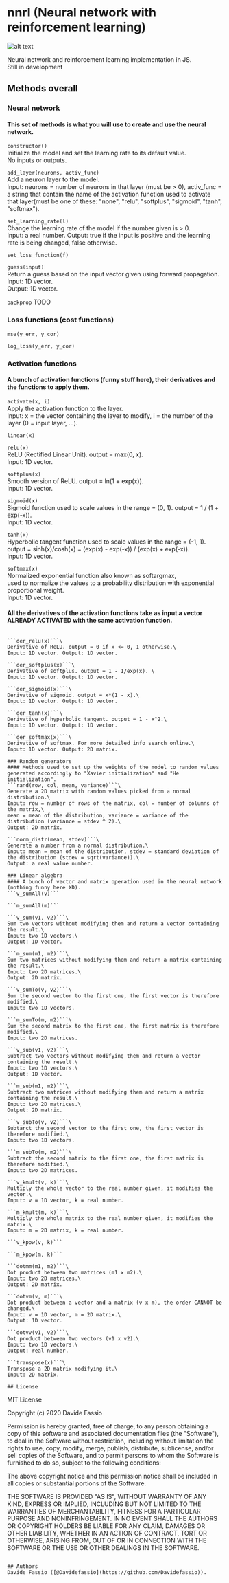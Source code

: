 # nnrl (Neural network with reinforcement learning)
![alt text](logo.png)

Neural network and reinforcement learning implementation in JS.\
Still in development

## Methods overall
### Neural network
#### This set of methods is what you will use to create and use the neural network.
```constructor()```\
Initialize the model and set the learning rate to its default value.\
No inputs or outputs.

```add_layer(neurons, activ_func)```\
Add a neuron layer to the model.\
Input: neurons = number of neurons in that layer (must be > 0), activ_func = a string that contain the name of the activation function used to activate that layer(must be one of these: "none", "relu", "softplus", "sigmoid", "tanh", "softmax"). 

```set_learning_rate(l)```\
Change the learning rate of the model if the number given is > 0.\
Input: a real number. Output: true if the input is positive and the learning rate is being changed, false otherwise.

```set_loss_function(f)```

```guess(input)```\
Return a guess based on the input vector given using forward propagation.\
Input: 1D vector.\
Output: 1D vector.

```backprop``` TODO

### Loss functions (cost functions)
```mse(y_err, y_cor)```

```log_loss(y_err, y_cor)```

### Activation functions
#### A bunch of activation functions (funny stuff here), their derivatives and the functions to apply them.
```activate(x, i)```\
Apply the activation function to the layer.\
Input: x = the vector containing the layer to modify, i = the number of the layer (0 = input layer, ...).

```linear(x)```

```relu(x)```\
ReLU (Rectified Linear Unit). output = max(0, x).\
Input: 1D vector.

```softplus(x)```\
Smooth version of ReLU. output = ln(1 + exp(x)).\
Input: 1D vector.

```sigmoid(x)```\
Sigmoid function used to scale values in the range = (0, 1). output = 1 / (1 + exp(-x)).\
Input: 1D vector.

```tanh(x)```\
Hyperbolic tangent function used to scale values in the range = (-1, 1).\
output = sinh(x)/cosh(x) = (exp(x) - exp(-x)) / (exp(x) + exp(-x)).\
Input: 1D vector.

```softmax(x)```\
Normalized exponential function also known as softargmax,\
used to normalize the values to a probability distribution with exponential proportional weight.\
Input: 1D vector.

#### All the derivatives of the activation functions take as input a vector ALREADY ACTIVATED with the same activation function.
```der_linear(x)

```der_relu(x)```\
Derivative of ReLU. output = 0 if x <= 0, 1 otherwise.\
Input: 1D vector. Output: 1D vector.

```der_softplus(x)```\
Derivative of softplus. output = 1 - 1/exp(x). \
Input: 1D vector. Output: 1D vector.

```der_sigmoid(x)```\
Derivative of sigmoid. output = x*(1 - x).\
Input: 1D vector. Output: 1D vector.

```der_tanh(x)```\
Derivative of hyperbolic tangent. output = 1 - x^2.\
Input: 1D vector. Output: 1D vector.

```der_softmax(x)```\
Derivative of softmax. For more detailed info search online.\
Input: 1D vector. Output: 2D matrix.

### Random generators
#### Methods used to set up the weights of the model to random values generated accordingly to "Xavier initialization" and "He initialization".
```rand(row, col, mean, variance)```\
Generate a 2D matrix with random values picked from a normal distribution.\
Input: row = number of rows of the matrix, col = number of columns of the matrix,\
mean = mean of the distribution, variance = variance of the distribution (variance = stdev ^ 2).\
Output: 2D matrix.

```norm_distr(mean, stdev)```\
Generate a number from a normal distribution.\
Input: mean = mean of the distribution, stdev = standard deviation of the distribution (stdev = sqrt(variance)).\
Output: a real value number.

### Linear algebra
#### A bunch of vector and matrix operation used in the neural network (nothing funny here XD).
```v_sumAll(v)```

```m_sumAll(m)```

```v_sum(v1, v2)```\
Sum two vectors without modifying them and return a vector containing the result.\
Input: two 1D vectors.\
Output: 1D vector.

```m_sum(m1, m2)```\
Sum two matrices without modifying them and return a matrix containing the result.\
Input: two 2D matrices.\
Output: 2D matrix.

```v_sumTo(v, v2)```\
Sum the second vector to the first one, the first vector is therefore modified.\
Input: two 1D vectors.

```m_sumTo(m, m2)```\
Sum the second matrix to the first one, the first matrix is therefore modified.\
Input: two 2D matrices.

```v_sub(v1, v2)```\
Subtract two vectors without modifying them and return a vector containing the result.\
Input: two 1D vectors.\
Output: 1D vector.

```m_sub(m1, m2)```\
Subtract two matrices without modifying them and return a matrix containing the result.\
Input: two 2D matrices.\
Output: 2D matrix.

```v_subTo(v, v2)```\
Subtarct the second vector to the first one, the first vector is therefore modified.\
Input: two 1D vectors.

```m_subTo(m, m2)```\
Subtract the second matrix to the first one, the first matrix is therefore modified.\
Input: two 2D matrices.

```v_kmult(v, k)```\
Multiply the whole vector to the real number given, it modifies the vector.\
Input: v = 1D vector, k = real number.

```m_kmult(m, k)```\
Multiply the whole matrix to the real number given, it modifies the matrix.\
Input: m = 2D matrix, k = real number.

```v_kpow(v, k)```

```m_kpow(m, k)```

```dotmm(m1, m2)```\
Dot product between two matrices (m1 x m2).\
Input: two 2D matrices.\
Output: 2D matrix.

```dotvm(v, m)```\
Dot product between a vector and a matrix (v x m), the order CANNOT be changed.\
Input: v = 1D vector, m = 2D matrix.\
Output: 1D vector.

```dotvv(v1, v2)```\
Dot product between two vectors (v1 x v2).\
Input: two 1D vectors.\
Output: real number.

```transpose(x)```\
Transpose a 2D matrix modifying it.\
Input: 2D matrix.

## License
```
MIT License

Copyright (c) 2020 Davide Fassio

Permission is hereby granted, free of charge, to any person obtaining a copy
of this software and associated documentation files (the "Software"), to deal
in the Software without restriction, including without limitation the rights
to use, copy, modify, merge, publish, distribute, sublicense, and/or sell
copies of the Software, and to permit persons to whom the Software is
furnished to do so, subject to the following conditions:

The above copyright notice and this permission notice shall be included in all
copies or substantial portions of the Software.

THE SOFTWARE IS PROVIDED "AS IS", WITHOUT WARRANTY OF ANY KIND, EXPRESS OR
IMPLIED, INCLUDING BUT NOT LIMITED TO THE WARRANTIES OF MERCHANTABILITY,
FITNESS FOR A PARTICULAR PURPOSE AND NONINFRINGEMENT. IN NO EVENT SHALL THE
AUTHORS OR COPYRIGHT HOLDERS BE LIABLE FOR ANY CLAIM, DAMAGES OR OTHER
LIABILITY, WHETHER IN AN ACTION OF CONTRACT, TORT OR OTHERWISE, ARISING FROM,
OUT OF OR IN CONNECTION WITH THE SOFTWARE OR THE USE OR OTHER DEALINGS IN THE
SOFTWARE.
```

## Authors
Davide Fassio ([@Davidefassio](https://github.com/Davidefassio)).
